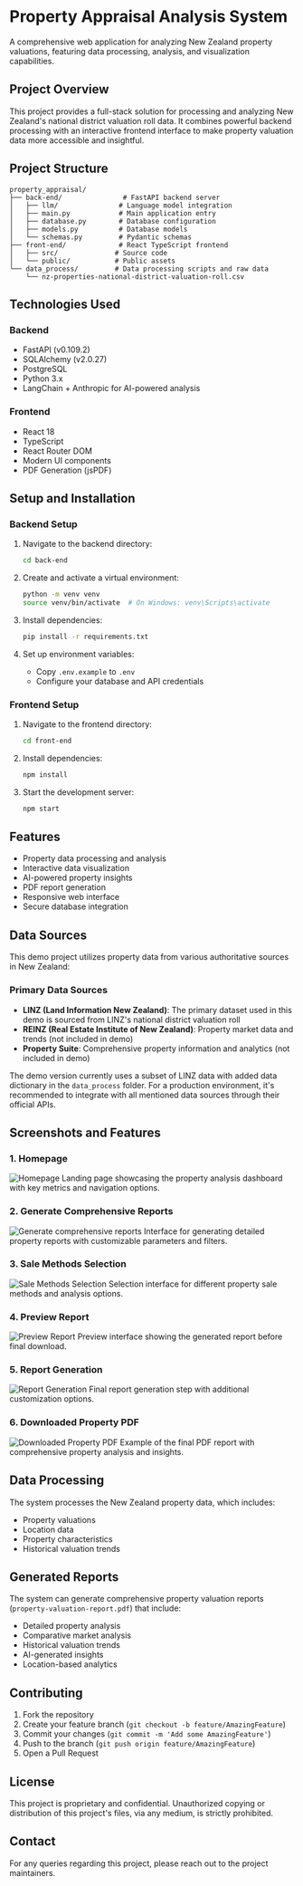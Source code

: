 # Property Appraisal Analysis System

A comprehensive web application for analyzing New Zealand property valuations, featuring data processing, analysis, and visualization capabilities.

## Project Overview

This project provides a full-stack solution for processing and analyzing New Zealand's national district valuation roll data. It combines powerful backend processing with an interactive frontend interface to make property valuation data more accessible and insightful.

## Project Structure

```
property_appraisal/
├── back-end/               # FastAPI backend server
│   ├── llm/               # Language model integration
│   ├── main.py            # Main application entry
│   ├── database.py        # Database configuration
│   ├── models.py          # Database models
│   └── schemas.py         # Pydantic schemas
├── front-end/             # React TypeScript frontend
│   ├── src/              # Source code
│   └── public/           # Public assets
└── data_process/         # Data processing scripts and raw data
    └── nz-properties-national-district-valuation-roll.csv
```

## Technologies Used

### Backend
- FastAPI (v0.109.2)
- SQLAlchemy (v2.0.27)
- PostgreSQL
- Python 3.x
- LangChain + Anthropic for AI-powered analysis

### Frontend
- React 18
- TypeScript
- React Router DOM
- Modern UI components
- PDF Generation (jsPDF)

## Setup and Installation

### Backend Setup
1. Navigate to the backend directory:
   ```bash
   cd back-end
   ```

2. Create and activate a virtual environment:
   ```bash
   python -m venv venv
   source venv/bin/activate  # On Windows: venv\Scripts\activate
   ```

3. Install dependencies:
   ```bash
   pip install -r requirements.txt
   ```

4. Set up environment variables:
   - Copy `.env.example` to `.env`
   - Configure your database and API credentials

### Frontend Setup
1. Navigate to the frontend directory:
   ```bash
   cd front-end
   ```

2. Install dependencies:
   ```bash
   npm install
   ```

3. Start the development server:
   ```bash
   npm start
   ```

## Features

- Property data processing and analysis
- Interactive data visualization
- AI-powered property insights
- PDF report generation
- Responsive web interface
- Secure database integration

## Data Sources

This demo project utilizes property data from various authoritative sources in New Zealand:

### Primary Data Sources
- **LINZ (Land Information New Zealand)**: The primary dataset used in this demo is sourced from LINZ's national district valuation roll
- **REINZ (Real Estate Institute of New Zealand)**: Property market data and trends (not included in demo)
- **Property Suite**: Comprehensive property information and analytics (not included in demo)

The demo version currently uses a subset of LINZ data with added data dictionary in the `data_process` folder. For a production environment, it's recommended to integrate with all mentioned data sources through their official APIs.

## Screenshots and Features

### 1. Homepage
![Homepage](screenshots/1.png)
Landing page showcasing the property analysis dashboard with key metrics and navigation options.

### 2. Generate Comprehensive Reports
![Generate comprehensive reports](screenshots/2.png)
Interface for generating detailed property reports with customizable parameters and filters.

### 3. Sale Methods Selection
![Sale Methods Selection](screenshots/3.png)
Selection interface for different property sale methods and analysis options.

### 4. Preview Report
![Preview Report](screenshots/4.png)
Preview interface showing the generated report before final download.

### 5. Report Generation
![Report Generation](screenshots/5.png)
Final report generation step with additional customization options.

### 6. Downloaded Property PDF
![Downloaded Property PDF](screenshots/6.png)
Example of the final PDF report with comprehensive property analysis and insights.

## Data Processing

The system processes the New Zealand property data, which includes:
- Property valuations
- Location data
- Property characteristics
- Historical valuation trends

## Generated Reports

The system can generate comprehensive property valuation reports (`property-valuation-report.pdf`) that include:
- Detailed property analysis
- Comparative market analysis
- Historical valuation trends
- AI-generated insights
- Location-based analytics

## Contributing

1. Fork the repository
2. Create your feature branch (`git checkout -b feature/AmazingFeature`)
3. Commit your changes (`git commit -m 'Add some AmazingFeature'`)
4. Push to the branch (`git push origin feature/AmazingFeature`)
5. Open a Pull Request

## License

This project is proprietary and confidential. Unauthorized copying or distribution of this project's files, via any medium, is strictly prohibited.

## Contact

For any queries regarding this project, please reach out to the project maintainers.
